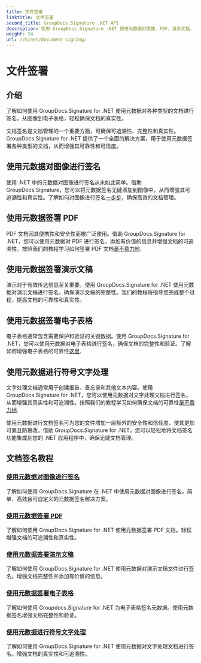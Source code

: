 ```yaml
---
title: 文件签署
linktitle: 文件签署
second_title: GroupDocs.Signature .NET API
description: 使用 GroupDocs.Signature .NET 使用元数据对图像、PDF、演示文稿、电子表格和 Word 文档进行签名。增强文件的真实性和完整性。
weight: 24
url: /zh/net/document-signing/
---
```


# 文件签署

## 介绍

了解如何使用 GroupDocs.Signature for .NET 使用元数据对各种类型的文档进行签名。从图像到电子表格，轻松确保文档的真实性。

文档签名是文档管理的一个重要方面，可确保可追溯性、完整性和真实性。 GroupDocs.Signature for .NET 提供了一个全面的解决方案，用于使用元数据签署各种类型的文档，从而增强其可靠性和可信度。

## 使用元数据对图像进行签名
使用 .NET 中的元数据对图像进行签名从未如此简单。借助 GroupDocs.Signature，您可以将元数据签名无缝添加到图像中，从而增强其可追溯性和真实性。了解如何对图像进行签名[一步步](./sign-image-with-metadata/)，确保高效的文档管理。

## 使用元数据签署 PDF
 PDF 文档因其便携性和安全性而被广泛使用。借助 GroupDocs.Signature for .NET，您可以使用元数据对 PDF 进行签名，添加有价值的信息并增强文档的可追溯性。按照我们的教程学习如何签署 PDF 文档[毫不费力地](./sign-pdf-with-metadata/).

## 使用元数据签署演示文稿
演示对于有效传达信息至关重要。使用 GroupDocs.Signature for .NET 使用元数据对演示文稿进行签名，确保演示文稿的完整性。我们的教程将指导您完成整个过程，提高文档的可靠性和真实性。

## 使用元数据签署电子表格
电子表格通常包含需要保护和验证的关键数据。使用 GroupDocs.Signature for .NET，您可以使用元数据对电子表格进行签名，确保文档的完整性和验证。了解如何增强电子表格的可靠性[这里](./sign-spreadsheet-with-metadata/).

## 使用元数据进行符号文字处理
文字处理文档通常用于创建报告、备忘录和其他文本内容。使用 GroupDocs.Signature for .NET，您可以使用元数据对文字处理文档进行签名，从而增强其真实性和可追溯性。按照我们的教程学习如何确保文档的可靠性[毫不费力地](./sign-word-processing-with-metadata/).

使用元数据进行文档签名可为您的文件增加一层额外的安全性和信任度，使其更加可靠且防篡改。借助 GroupDocs.Signature for .NET，您可以轻松地将文档签名功能集成到您的 .NET 应用程序中，确保无缝文档管理。

## 文档签名教程
### [使用元数据对图像进行签名](./sign-image-with-metadata/)
了解如何使用 GroupDocs.Signature 在 .NET 中使用元数据对图像进行签名。简单、高效且可自定义的元数据签名解决方案。
### [使用元数据签署 PDF](./sign-pdf-with-metadata/)
了解如何使用 GroupDocs.Signature for .NET 使用元数据签署 PDF 文档。轻松增强文档的可追溯性和真实性。
### [使用元数据签署演示文稿](./sign-presentation-with-metadata/)
了解如何使用 GroupDocs.Signature for .NET 使用元数据对演示文稿文件进行签名。增强文档完整性并添加有价值的信息。
### [使用元数据签署电子表格](./sign-spreadsheet-with-metadata/)
了解如何使用 Groupdocs.Signature for .NET 为电子表格签名元数据。使用元数据签名增强文档完整性和验证。
### [使用元数据进行符号文字处理](./sign-word-processing-with-metadata/)
了解如何使用 GroupDocs.Signature for .NET 使用元数据对文字处理文档进行签名。增强文档的真实性和可追溯性。